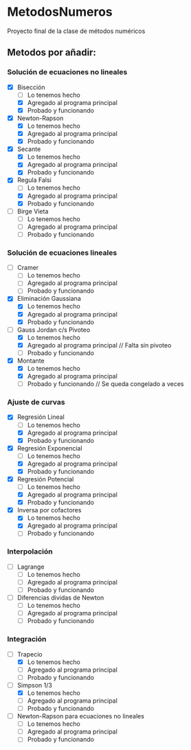 # MetodosNumeros
Proyecto final de la clase de métodos numéricos

## Metodos por añadir:

### Solución de ecuaciones no lineales
- [X] Bisección
    * [ ] Lo tenemos hecho
    * [X] Agregado al programa principal
    * [X] Probado y funcionando

- [X] Newton-Rapson
    * [X] Lo tenemos hecho
    * [X] Agregado al programa principal
    * [X] Probado y funcionando

- [X] Secante
    * [X] Lo tenemos hecho
    * [X] Agregado al programa principal
    * [X] Probado y funcionando

- [X] Regula Falsi
    * [ ] Lo tenemos hecho
    * [X] Agregado al programa principal
    * [X] Probado y funcionando

- [ ] Birge Vieta
    * [ ] Lo tenemos hecho
    * [ ] Agregado al programa principal
    * [ ] Probado y funcionando

### Solución de ecuaciones lineales
- [ ] Cramer
    * [ ] Lo tenemos hecho
    * [ ] Agregado al programa principal
    * [ ] Probado y funcionando

- [X] Eliminación Gaussiana
    * [X] Lo tenemos hecho
    * [X] Agregado al programa principal
    * [X] Probado y funcionando

- [ ] Gauss Jordan c/s Pivoteo
    * [X] Lo tenemos hecho
    * [X] Agregado al programa principal // Falta sin pivoteo
    * [ ] Probado y funcionando

- [X] Montante
    * [X] Lo tenemos hecho
    * [X] Agregado al programa principal
    * [ ] Probado y funcionando // Se queda congelado a veces

### Ajuste de curvas
- [X] Regresión Lineal
    * [ ] Lo tenemos hecho
    * [X] Agregado al programa principal
    * [X] Probado y funcionando

- [X] Regresión Exponencial
    * [ ] Lo tenemos hecho
    * [X] Agregado al programa principal
    * [X] Probado y funcionando

- [X] Regresión Potencial
    * [ ] Lo tenemos hecho
    * [X] Agregado al programa principal
    * [X] Probado y funcionando

- [X] Inversa por cofactores
    * [X] Lo tenemos hecho
    * [X] Agregado al programa principal
    * [ ] Probado y funcionando

### Interpolación
- [ ] Lagrange
    * [ ] Lo tenemos hecho
    * [ ] Agregado al programa principal
    * [ ] Probado y funcionando

- [ ] Diferencias dividas de Newton
    * [ ] Lo tenemos hecho
    * [ ] Agregado al programa principal
    * [ ] Probado y funcionando

### Integración
- [ ] Trapecio
    * [X] Lo tenemos hecho
    * [ ] Agregado al programa principal
    * [ ] Probado y funcionando

- [ ] Simpson 1/3
    * [X] Lo tenemos hecho
    * [ ] Agregado al programa principal
    * [ ] Probado y funcionando

- [ ] Newton-Rapson para ecuaciones no lineales
    * [ ] Lo tenemos hecho
    * [ ] Agregado al programa principal
    * [ ] Probado y funcionando
